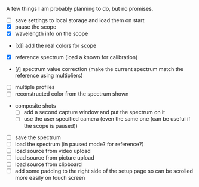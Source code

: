A few things I am probably planning to do, but no promises.

  - [ ] save settings to local storage and load them on start
  - [x] pause the scope
  - [x] wavelength info on the scope
  - [x]] add the real colors for scope
  - [x] reference spectrum (load a known for calibration)
  - [/] spectrum value correction (make the current spectrum match the reference using multipliers)
  - [ ] multiple profiles
  - [ ] reconstructed color from the spectrum shown
  - composite shots
    - [ ] add a second capture window and put the spectrum on it
    - [ ] use the user specified camera (even the same one (can be useful if the scope is paused))
  - [ ] save the spectrum
  - [ ] load the spectrum (in paused mode? for reference?)
  - [ ] load source from video upload
  - [ ] load source from picture upload
  - [ ] load source from clipboard
  - [ ] add some padding to the right side of the setup page so can be scrolled more easily on touch screen
